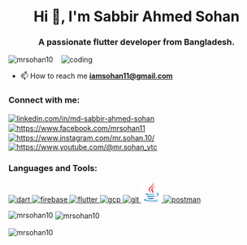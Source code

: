 <h1 align="center">Hi 👋, I'm Sabbir Ahmed Sohan</h1>
<h3 align="center">A passionate flutter developer from Bangladesh.</h3>
<img align="right" alt="coding" width="400" src="https://miro.medium.com/v2/resize:fit:1400/0*zGtIUs6yiXBojG4e.gif">

<p align="left"> <img src="https://komarev.com/ghpvc/?username=mrsohan10&label=Profile%20views&color=0e75b6&style=flat" alt="mrsohan10" /> </p>

- 📫 How to reach me **iamsohan11@gmail.com**

<h3 align="left">Connect with me:</h3>
<p align="left">
<a href="https://linkedin.com/in/linkedin.com/in/md-sabbir-ahmed-sohan" target="blank"><img align="center" src="https://raw.githubusercontent.com/rahuldkjain/github-profile-readme-generator/master/src/images/icons/Social/linked-in-alt.svg" alt="linkedin.com/in/md-sabbir-ahmed-sohan" height="30" width="40" /></a>
<a href="https://fb.com/https://www.facebook.com/mrsohan11" target="blank"><img align="center" src="https://raw.githubusercontent.com/rahuldkjain/github-profile-readme-generator/master/src/images/icons/Social/facebook.svg" alt="https://www.facebook.com/mrsohan11" height="30" width="40" /></a>
<a href="https://instagram.com/https://www.instagram.com/mr.sohan.10/" target="blank"><img align="center" src="https://raw.githubusercontent.com/rahuldkjain/github-profile-readme-generator/master/src/images/icons/Social/instagram.svg" alt="https://www.instagram.com/mr.sohan.10/" height="30" width="40" /></a>
<a href="https://www.youtube.com/c/https://www.youtube.com/@mr.sohan_ytc" target="blank"><img align="center" src="https://raw.githubusercontent.com/rahuldkjain/github-profile-readme-generator/master/src/images/icons/Social/youtube.svg" alt="https://www.youtube.com/@mr.sohan_ytc" height="30" width="40" /></a>
</p>

<h3 align="left">Languages and Tools:</h3>
<p align="left"> <a href="https://dart.dev" target="_blank" rel="noreferrer"> <img src="https://www.vectorlogo.zone/logos/dartlang/dartlang-icon.svg" alt="dart" width="40" height="40"/> </a> <a href="https://firebase.google.com/" target="_blank" rel="noreferrer"> <img src="https://www.vectorlogo.zone/logos/firebase/firebase-icon.svg" alt="firebase" width="40" height="40"/> </a> <a href="https://flutter.dev" target="_blank" rel="noreferrer"> <img src="https://www.vectorlogo.zone/logos/flutterio/flutterio-icon.svg" alt="flutter" width="40" height="40"/> </a> <a href="https://cloud.google.com" target="_blank" rel="noreferrer"> <img src="https://www.vectorlogo.zone/logos/google_cloud/google_cloud-icon.svg" alt="gcp" width="40" height="40"/> </a> <a href="https://git-scm.com/" target="_blank" rel="noreferrer"> <img src="https://www.vectorlogo.zone/logos/git-scm/git-scm-icon.svg" alt="git" width="40" height="40"/> </a> <a href="https://www.java.com" target="_blank" rel="noreferrer"> <img src="https://raw.githubusercontent.com/devicons/devicon/master/icons/java/java-original.svg" alt="java" width="40" height="40"/> </a> <a href="https://postman.com" target="_blank" rel="noreferrer"> <img src="https://www.vectorlogo.zone/logos/getpostman/getpostman-icon.svg" alt="postman" width="40" height="40"/> </a> </p>

<p><img align="left" src="https://github-readme-stats.vercel.app/api/top-langs?username=mrsohan10&show_icons=true&locale=en&layout=compact" alt="mrsohan10" /></p>

<p>&nbsp;<img align="center" src="https://github-readme-stats.vercel.app/api?username=mrsohan10&show_icons=true&locale=en" alt="mrsohan10" /></p>

<p><img align="center" src="https://github-readme-streak-stats.herokuapp.com/?user=mrsohan10&" alt="mrsohan10" /></p>

